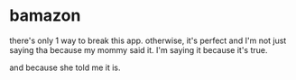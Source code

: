 # bamazon



there's only 1 way to break this app. otherwise, it's perfect and I'm not just saying tha because my mommy said it. I'm saying it because it's true.


and because she told me it is.